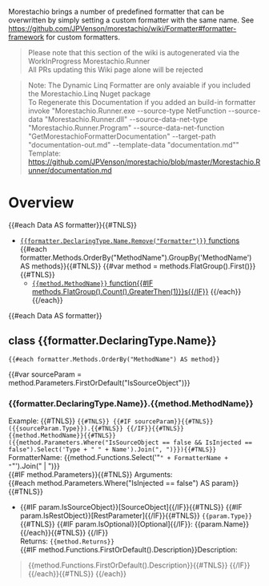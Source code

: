 ﻿Morestachio brings a number of predefined formatter that can be overwritten by simply setting a custom formatter with the same name. 
See https://github.com/JPVenson/morestachio/wiki/Formatter#formatter-framework for custom formatters.

> Please note that this section of the wiki is autogenerated via the WorkInProgress Morestachio.Runner   
> All PRs updating this Wiki page alone will be rejected

> Note: The Dynamic Linq Formatter are only avaiable if you included the Morestachio.Linq Nuget package   
> To Regenerate this Documentation if you added an build-in formatter invoke "Morestachio.Runner.exe --source-type NetFunction --source-data "Morestachio.Runner.dll" --source-data-net-type "Morestachio.Runner.Program" --source-data-net-function "GetMorestachioFormatterDocumentation" --target-path "documentation-out.md" --template-data "documentation.md""   
> Template: https://github.com/JPVenson/morestachio/blob/master/Morestachio.Runner/documentation.md
# Overview

{{#each Data AS formatter}}{{#TNLS}}
- [`{{formatter.DeclaringType.Name.Remove("Formatter")}}` functions](#class-{{formatter.DeclaringType.Name}})
{{#each formatter.Methods.OrderBy("MethodName").GroupBy('MethodName') AS methods}}{{#TNLS}}
{{#var method = methods.FlatGroup().First()}}{{#TNLS}}
    - [`{{method.MethodName}}` function{{#IF methods.FlatGroup().Count().GreaterThen(1)}}s{{/IF}}](#{{formatter.DeclaringType.Name}}{{method.MethodName}})
{{/each}}
{{/each}}

{{#each Data AS formatter}}
## class {{formatter.DeclaringType.Name}}
	{{#each formatter.Methods.OrderBy("MethodName") AS method}}
{{#var sourceParam = method.Parameters.FirstOrDefault("IsSourceObject")}}
### {{formatter.DeclaringType.Name}}.{{method.MethodName}}
Example: {{#TNLS}}
`{{#TNLS}}
{{#IF sourceParam}}{{#TNLS}}
	({{sourceParam.Type}}).{{#TNLS}}
{{/IF}}{{#TNLS}}
{{method.MethodName}}{{#TNLS}}
({{method.Parameters.Where("IsSourceObject == false && IsInjected == false").Select('Type + " " + Name').Join(", ")}}){{#TNLS}}
`   
FormatterName: {{method.Functions.Select('"`" + FormatterName + "`"').Join(" | ")}}   
{{#IF method.Parameters}}{{#TNLS}}
Arguments:  
{{#each method.Parameters.Where("IsInjected == false") AS param}}{{#TNLS}}
- {{#IF param.IsSourceObject}}[SourceObject]{{/IF}}{{#TNLS}}
{{#IF param.IsRestObject}}[RestParameter]{{/IF}}{{#TNLS}}
`{{param.Type}}`{{#TNLS}}
{{#IF param.IsOptional}}[Optional]{{/IF}}: {{param.Name}}  
{{/each}}{{#TNLS}}
{{/IF}}   
Returns: `{{method.Returns}}`   
{{#IF method.Functions.FirstOrDefault().Description}}Description:  
> {{method.Functions.FirstOrDefault().Description}}{{#TNLS}}
{{/IF}}   
{{/each}}{{#TNLS}}
{{/each}}